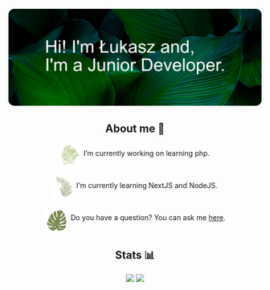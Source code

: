 ![Hi! I'm Łukasz and, I'm a Front-End Developer](Banner.png)

## <div align="center">**About me** 👀</div>

<div align="center"><img src="Leafs/Leaf1.png" align="middle" height="50" alt="Leaf"> I’m currently working on learning php.

<img src="Leafs/Leaf6.png" align="middle" height="50" alt="Leaf"> I’m currently learning NextJS and NodeJS.

<img src="Leafs/Leaf3.png" align="middle" height="50" alt="Leaf"> Do you have a question? You can ask me [here](https://github.com/lukasz-stepien-dev/lukasz-stepien-dev/issues).</div>

## <div align="center">Stats 📊</div>

<div align="center">
<img height="180em" src="https://github-readme-stats.vercel.app/api?username=lukasz-stepien-dev&show_icons=true&theme=merko&include_all_commits=true&count_private=true"/>
<img height="180em" src="https://github-readme-stats.vercel.app/api/top-langs/?username=lukasz-stepien-dev&layout=compact&langs_count=7&theme=merko"/>
</div>
<!--
**lukasz-stepien-dev/lukasz-stepien-dev** is a ✨ _special_ ✨ repository because its `README.md` (this file) appears on your GitHub profile.

Here are some ideas to get you started:


- 👯 I’m looking to collaborate on ...
- 🤔 I’m looking for help with finding great books.
- 📫 How to reach me: ...
- 😄 Pronouns: ...
- ⚡ Fun fact: ...
-->

